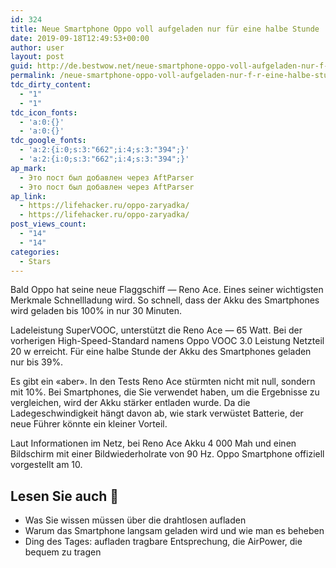 ```yaml
---
id: 324
title: Neue Smartphone Oppo voll aufgeladen nur für eine halbe Stunde
date: 2019-09-18T12:49:53+00:00
author: user
layout: post
guid: http://de.bestwow.net/neue-smartphone-oppo-voll-aufgeladen-nur-f-r-eine-halbe-stunde/
permalink: /neue-smartphone-oppo-voll-aufgeladen-nur-f-r-eine-halbe-stunde/
tdc_dirty_content:
  - "1"
  - "1"
tdc_icon_fonts:
  - 'a:0:{}'
  - 'a:0:{}'
tdc_google_fonts:
  - 'a:2:{i:0;s:3:"662";i:4;s:3:"394";}'
  - 'a:2:{i:0;s:3:"662";i:4;s:3:"394";}'
ap_mark:
  - Это пост был добавлен через AftParser
  - Это пост был добавлен через AftParser
ap_link:
  - https://lifehacker.ru/oppo-zaryadka/
  - https://lifehacker.ru/oppo-zaryadka/
post_views_count:
  - "14"
  - "14"
categories:
  - Stars
---
```

Bald Oppo hat seine neue Flaggschiff — Reno Ace. Eines seiner wichtigsten Merkmale Schnellladung wird. So schnell, dass der Akku des Smartphones wird geladen bis 100% in nur 30 Minuten.

Ladeleistung SuperVOOC, unterstützt die Reno Ace — 65 Watt. Bei der vorherigen High-Speed-Standard namens Oppo VOOC 3.0 Leistung Netzteil 20 w erreicht. Für eine halbe Stunde der Akku des Smartphones geladen nur bis 39%.</p> 

Es gibt ein «aber». In den Tests Reno Ace stürmten nicht mit null, sondern mit 10%. Bei Smartphones, die Sie verwendet haben, um die Ergebnisse zu vergleichen, wird der Akku stärker entladen wurde. Da die Ladegeschwindigkeit hängt davon ab, wie stark verwüstet Batterie, der neue Führer könnte ein kleiner Vorteil.

Laut Informationen im Netz, bei Reno Ace Akku 4 000 Mah und einen Bildschirm mit einer Bildwiederholrate von 90 Hz. Oppo Smartphone offiziell vorgestellt am 10.

<div>
  <h2 class="read-also__title">
    <span>Lesen Sie auch</span> <span>🧐 </span>
  </h2>
  
  <ul class="read-also__list">
    <li>
      Was Sie wissen müssen über die drahtlosen aufladen
    </li>
    <li>
      Warum das Smartphone langsam geladen wird und wie man es beheben
    </li>
    <li>
      Ding des Tages: aufladen tragbare Entsprechung, die AirPower, die bequem zu tragen
    </li>
  </ul>
</div>